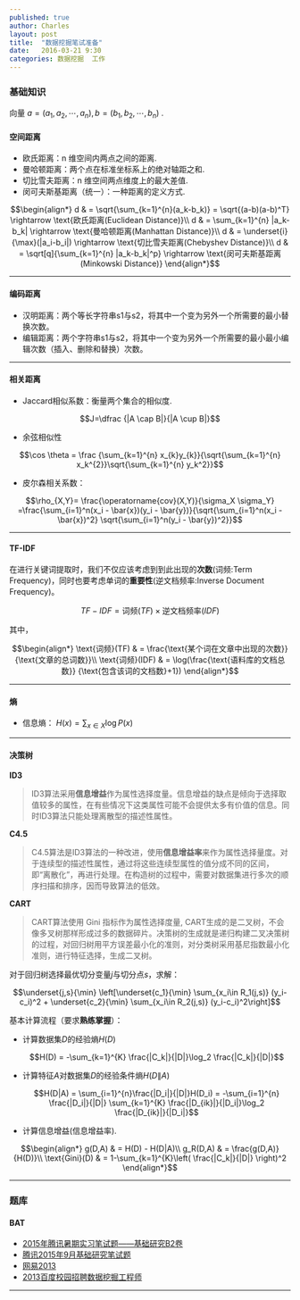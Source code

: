 ```yaml
---
published: true
author: Charles
layout: post
title:  "数据挖掘笔试准备"
date:   2016-03-21 9:30
categories: 数据挖掘  工作
---
```

### 基础知识

向量 $a = (a_1,a_2,\cdots,a_n),b = (b_1,b_2,\cdots,b_n)$ .

#### 空间距离
- 欧氏距离：n 维空间内两点之间的距离.
- 曼哈顿距离：两个点在标准坐标系上的绝对轴距之和.
- 切比雪夫距离：n 维空间两点维度上的最大差值.
- 闵可夫斯基距离（统一）：一种距离的定义方式.

$$\begin{align*}
d & = \sqrt{\sum_{k=1}^{n}(a_k-b_k)} = \sqrt{(a-b)(a-b)^T} \rightarrow \text{欧氏距离(Euclidean Distance)}\\
d & = \sum_{k=1}^{n} |a_k-b_k| \rightarrow \text{曼哈顿距离(Manhattan Distance)}\\
d & = \underset{i}{\max}(|a_i-b_i|)  \rightarrow  \text{切比雪夫距离(Chebyshev Distance)}\\
d & = \sqrt[q]{\sum_{k=1}^{n} |a_k-b_k|^p}  \rightarrow  \text{闵可夫斯基距离(Minkowski Distance)}
\end{align*}$$

----------

#### 编码距离
- 汉明距离：两个等长字符串s1与s2，将其中一个变为另外一个所需要的最小替换次数。
- 编辑距离：两个字符串s1与s2，将其中一个变为另外一个所需要的最小最小编辑次数（插入、删除和替换）次数。

----------

#### 相关距离
- Jaccard相似系数：衡量两个集合的相似度.

$$J=\dfrac {|A \cap B|}{|A \cup B|}$$

- 余弦相似性

$$\cos \theta = \frac {\sum_{k=1}^{n} x_{k}y_{k}}{\sqrt{\sum_{k=1}^{n} x_k^{2}}\sqrt{\sum_{k=1}^{n} y_k^2}}$$

- 皮尔森相关系数：

$$\rho_{X,Y}= \frac{\operatorname{cov}(X,Y)}{\sigma_X \sigma_Y} =\frac{\sum_{i=1}^n(x_i - \bar{x})(y_i - \bar{y})}{\sqrt{\sum_{i=1}^n(x_i - \bar{x})^2} \sqrt{\sum_{i=1}^n(y_i - \bar{y})^2}}$$

----------

#### TF-IDF
在进行关键词提取时，我们不仅应该考虑到到此出现的**次数**(词频:Term Frequency)，同时也要考虑单词的**重要性**(逆文档频率:Inverse Document Frequency)。

$$TF-IDF = \text{词频}(TF)\times \text{逆文档频率}(IDF)$$

其中，

$$\begin{align*}
\text{词频}(TF) & = \frac{\text{某个词在文章中出现的次数}}{\text{文章的总词数}}\\
\text{词频}(IDF) & = \log(\frac{\text{语料库的文档总数}} {\text{包含该词的文档数}+1})
\end{align*}$$

----------

#### 熵
- 信息熵： $H(x) = \sum\nolimits_{x\in X}\log P(x)$

----------

#### 决策树
**ID3**

> ID3算法采用**信息增益**作为属性选择度量。信息增益的缺点是倾向于选择取值较多的属性，在有些情况下这类属性可能不会提供太多有价值的信息。同时ID3算法只能处理离散型的描述性属性。

**C4.5**

> C4.5算法是ID3算法的一种改进，使用**信息增益率**来作为属性选择量度。对于连续型的描述性属性，通过将这些连续型属性的值分成不同的区间，即“离散化”，再进行处理。在构造树的过程中，需要对数据集进行多次的顺序扫描和排序，因而导致算法的低效。

**CART**

> CART算法使用 Gini 指标作为属性选择度量, CART生成的是二叉树，不会像多叉树那样形成过多的数据碎片。决策树的生成就是递归构建二叉决策树的过程，对回归树用平方误差最小化的准则，对分类树采用基尼指数最小化准则，进行特征选择，生成二叉树。

对于回归树选择最优切分变量$j$与切分点$s$，求解：

$$\underset{j,s}{\min} \left[\underset{c_1}{\min} \sum_{x_i\in R_1(j,s)} (y_i-c_i)^2 + \underset{c_2}{\min} \sum_{x_i\in R_2(j,s)} (y_i-c_i)^2\right]$$

基本计算流程（要求**熟练掌握**）：

- 计算数据集$D$的经验熵$H(D)$

  $$H(D) = -\sum_{k=1}^{K} \frac{|C_k|}{|D|}\log_2 \frac{|C_k|}{|D|}$$

- 计算特征$A$对数据集$D$的经验条件熵$H(D\|A)$

  $$H(D|A) = \sum_{i=1}^{n}\frac{|D_i|}{|D|}H(D_i) = -\sum_{i=1}^{n} \frac{|D_i|}{|D|} \sum_{k=1}^{K} \frac{|D_{ik}|}{|D_i|}\log_2 \frac{|D_{ik}|}{|D_i|}$$

- 计算信息增益(信息增益率).

$$\begin{align*}
g(D,A) & = H(D) - H(D|A)\\
g_R(D,A) & = \frac{g(D,A)}{H(D)}\\
\text{Gini}(D) & = 1-\sum_{k=1}^{K}\left( \frac{|C_k|}{|D|} \right)^2
\end{align*}$$

----------

### 题库

#### BAT

 - [2015年腾讯暑期实习笔试题——基础研究B2卷][3]
 - [腾讯2015年9月基础研究笔试题][4]
 - [网易2013][1]
 - [2013百度校园招聘数据挖掘工程师][2]

----------

[1]: http://wenku.baidu.com/link?url=yrQtDWOA4kL9-paiEjBY8xm_32yulYtQAQT9ql7gFlwh5ABtH6FkM_qDfxq2m7EsnPixBgv4DznpNTRcxhsuPM3lqD5YBvlt0oY1uY8c3ai
[2]: http://www.cnblogs.com/elaron/p/3325937.html
[3]: http://hongyang.space/post/category/thoughts/tencentinterntest
[4]: http://www.lai18.com/content/1389297.html